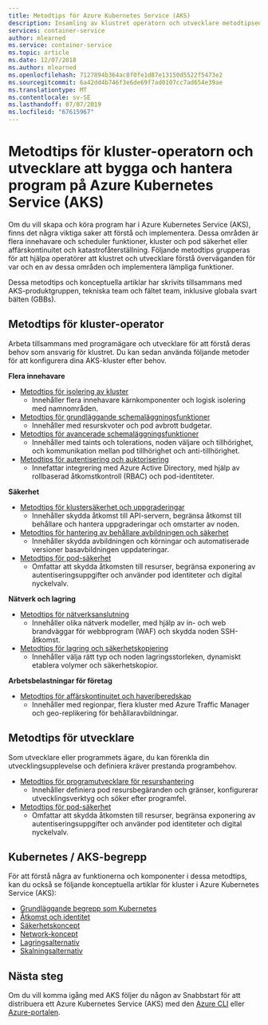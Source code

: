 ```yaml
---
title: Metodtips för Azure Kubernetes Service (AKS)
description: Insamling av klustret operatorn och utvecklare metodtipsen för att skapa och hantera program i Azure Kubernetes Service (AKS)
services: container-service
author: mlearned
ms.service: container-service
ms.topic: article
ms.date: 12/07/2018
ms.author: mlearned
ms.openlocfilehash: 7127894b364ac8f0fe1d87e13150d5522f5473e2
ms.sourcegitcommit: 6a42dd4b746f3e6de69f7ad0107cc7ad654e39ae
ms.translationtype: MT
ms.contentlocale: sv-SE
ms.lasthandoff: 07/07/2019
ms.locfileid: "67615967"
---
```

# <a name="cluster-operator-and-developer-best-practices-to-build-and-manage-applications-on-azure-kubernetes-service-aks"></a>Metodtips för kluster-operatorn och utvecklare att bygga och hantera program på Azure Kubernetes Service (AKS)

Om du vill skapa och köra program har i Azure Kubernetes Service (AKS), finns det några viktiga saker att förstå och implementera. Dessa områden är flera innehavare och scheduler funktioner, kluster och pod säkerhet eller affärskontinuitet och katastrofåterställning. Följande metodtips grupperas för att hjälpa operatörer att klustret och utvecklare förstå överväganden för var och en av dessa områden och implementera lämpliga funktioner.

Dessa metodtips och konceptuella artiklar har skrivits tillsammans med AKS-produktgruppen, tekniska team och fältet team, inklusive globala svart bälten (GBBs).

## <a name="cluster-operator-best-practices"></a>Metodtips för kluster-operator

Arbeta tillsammans med programägare och utvecklare för att förstå deras behov som ansvarig för klustret. Du kan sedan använda följande metoder för att konfigurera dina AKS-kluster efter behov.

**Flera innehavare**

* [Metodtips för isolering av kluster](operator-best-practices-cluster-isolation.md)
    * Innehåller flera innehavare kärnkomponenter och logisk isolering med namnområden.
* [Metodtips för grundläggande schemaläggningsfunktioner](operator-best-practices-scheduler.md)
    * Innehåller med resurskvoter och pod avbrott budgetar.
* [Metodtips för avancerade schemaläggningsfunktioner](operator-best-practices-advanced-scheduler.md)
    * Innehåller med taints och tolerations, noden väljare och tillhörighet, och kommunikation mellan pod tillhörighet och anti-tillhörighet.
* [Metodtips för autentisering och auktorisering](operator-best-practices-identity.md)
    * Innefattar integrering med Azure Active Directory, med hjälp av rollbaserad åtkomstkontroll (RBAC) och pod-identiteter.

**Säkerhet**

* [Metodtips för klustersäkerhet och uppgraderingar](operator-best-practices-cluster-security.md)
    * Innehåller skydda åtkomst till API-servern, begränsa åtkomst till behållare och hantera uppgraderingar och omstarter av noden.
* [Metodtips för hantering av behållare avbildningen och säkerhet](operator-best-practices-container-image-management.md)
    * Innehåller skydda avbildningen och körningar och automatiserade versioner basavbildningen uppdateringar.
* [Metodtips för pod-säkerhet](developer-best-practices-pod-security.md)
    * Omfattar att skydda åtkomsten till resurser, begränsa exponering av autentiseringsuppgifter och använder pod identiteter och digital nyckelvalv.

**Nätverk och lagring**

* [Metodtips för nätverksanslutning](operator-best-practices-network.md)
    * Innehåller olika nätverk modeller, med hjälp av in- och web brandväggar för webbprogram (WAF) och skydda noden SSH-åtkomst.
* [Metodtips för lagring och säkerhetskopiering](operator-best-practices-storage.md)
    * Innehåller välja rätt typ och noden lagringsstorleken, dynamiskt etablera volymer och säkerhetskopior.

**Arbetsbelastningar för företag**

* [Metodtips för affärskontinuitet och haveriberedskap](operator-best-practices-multi-region.md)
    * Innehåller med regionpar, flera kluster med Azure Traffic Manager och geo-replikering för behållaravbildningar.

## <a name="developer-best-practices"></a>Metodtips för utvecklare

Som utvecklare eller programmets ägare, du kan förenkla din utvecklingsupplevelse och definiera kräver prestanda programbehov.

* [Metodtips för programutvecklare för resurshantering](developer-best-practices-resource-management.md)
    * Innehåller definiera pod resursbegäranden och gränser, konfigurerar utvecklingsverktyg och söker efter programfel.
* [Metodtips för pod-säkerhet](developer-best-practices-pod-security.md)
    * Omfattar att skydda åtkomsten till resurser, begränsa exponering av autentiseringsuppgifter och använder pod identiteter och digital nyckelvalv.

## <a name="kubernetes--aks-concepts"></a>Kubernetes / AKS-begrepp

För att förstå några av funktionerna och komponenter i dessa metodtips, kan du också se följande konceptuella artiklar för kluster i Azure Kubernetes Service (AKS):

* [Grundläggande begrepp som Kubernetes](concepts-clusters-workloads.md)
* [Åtkomst och identitet](concepts-identity.md)
* [Säkerhetskoncept](concepts-security.md)
* [Network-koncept](concepts-network.md)
* [Lagringsalternativ](concepts-storage.md)
* [Skalningsalternativ](concepts-scale.md)

## <a name="next-steps"></a>Nästa steg

Om du vill komma igång med AKS följer du någon av Snabbstart för att distribuera ett Azure Kubernetes Service (AKS) med den [Azure CLI](kubernetes-walkthrough.md) eller [Azure-portalen](kubernetes-walkthrough-portal.md).
